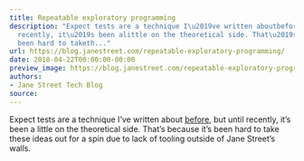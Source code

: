 ```yaml
---
title: Repeatable exploratory programming
description: "Expect tests are a technique I\u2019ve written aboutbefore, but until
  recently, it\u2019s been alittle on the theoretical side. That\u2019s because it\u2019s
  been hard to taketh..."
url: https://blog.janestreet.com/repeatable-exploratory-programming/
date: 2018-04-22T00:00:00-00:00
preview_image: https://blog.janestreet.com/repeatable-exploratory-programming/lambdasoup.jpg
authors:
- Jane Street Tech Blog
source:
---
```


<p>Expect tests are a technique I&rsquo;ve written about
<a href="https://blog.janestreet.com/testing-with-expectations">before</a>, but until recently, it&rsquo;s been a
little on the theoretical side. That&rsquo;s because it&rsquo;s been hard to take
these ideas out for a spin due to lack of tooling outside of Jane
Street&rsquo;s walls.</p>


